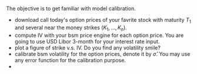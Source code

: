 The objective is to get familiar with model calibration.
- download call today's option prices of your favrite stock with maturity $T_1$ and several near the money strikes $(K_1, \ldots, K_n)$.
- compute IV with your bsm price engine for each option price. You are going to use USD Libor 3-month for your interest rate input. 
- plot a figure of strike v.s. IV. Do you find any volatility smile? 
- calibrate bsm volatility for the option prices, denote it by $\hat \sigma$. You may use any error function for the calibration purpose.
- 

